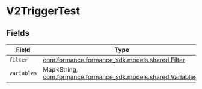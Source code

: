 # V2TriggerTest


## Fields

| Field                                                                                              | Type                                                                                               | Required                                                                                           | Description                                                                                        |
| -------------------------------------------------------------------------------------------------- | -------------------------------------------------------------------------------------------------- | -------------------------------------------------------------------------------------------------- | -------------------------------------------------------------------------------------------------- |
| `filter`                                                                                           | [com.formance.formance_sdk.models.shared.Filter](../../models/shared/Filter.md)                    | :heavy_minus_sign:                                                                                 | N/A                                                                                                |
| `variables`                                                                                        | Map<String, [com.formance.formance_sdk.models.shared.Variables](../../models/shared/Variables.md)> | :heavy_minus_sign:                                                                                 | N/A                                                                                                |